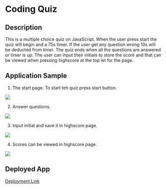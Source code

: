 # Coding Quiz

## Description
This is a multiple choice quiz on JavaScript. When the user press start the quiz will begin and a 75s timer. If the user get any question wrong 10s will be deducted from timer. The quiz ends when all the questions are answered or timer is up. The user can input their initials to store the score and that can be viewed when pressing highscore at the top let for the page.

## Application Sample
1. The start page. To start teh quiz press start button.
<img src="./assets/images/Screenshot 2023-11-01 010604.png">

2. Answer questions.
<img src="./assets/images/Screenshot 2023-11-01 010729.png">

3. Input initial and save it in highscore page.
<img src="./assets/images/Screenshot 2023-11-01 011412.png">

4. Scores can be viewed in highscore page.
<img src="./assets/images/Screenshot 2023-11-01 003909.png">


## Deployed App
[Deployment Link](https://karina-yuk.github.io/Coding-Quiz/)